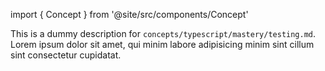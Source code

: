 import { Concept } from '@site/src/components/Concept'

<Concept
  title = "Unit Testing"
  kind  = "Mastery"
  block = {true}>
This is a dummy description for `concepts/typescript/mastery/testing.md`.
Lorem ipsum dolor sit amet, qui minim labore adipisicing minim sint cillum sint consectetur cupidatat.  
</Concept>

